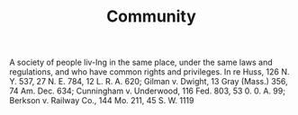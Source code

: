 ---
title: Community
letter: C
permalink: "/definitions/bld-community.html"
body: A society of people liv-Ing in the same place, under the same laws and regulations,
  and who have common rights and privileges. In re Huss, 126 N. Y. 537, 27 N. E. 784,
  12 L. R. A. 620; Gilman v. Dwight, 13 Gray (Mass.) 356, 74 Am. Dec. 634; Cunningham
  v. Underwood, 116 Fed. 803, 53 0. 0. A. 99; Berkson v. Railway Co., 144 Mo. 211,
  45 S. W. 1119
published_at: '2018-07-07'
source: Black's Law Dictionary 2nd Ed (1910)
layout: post
---